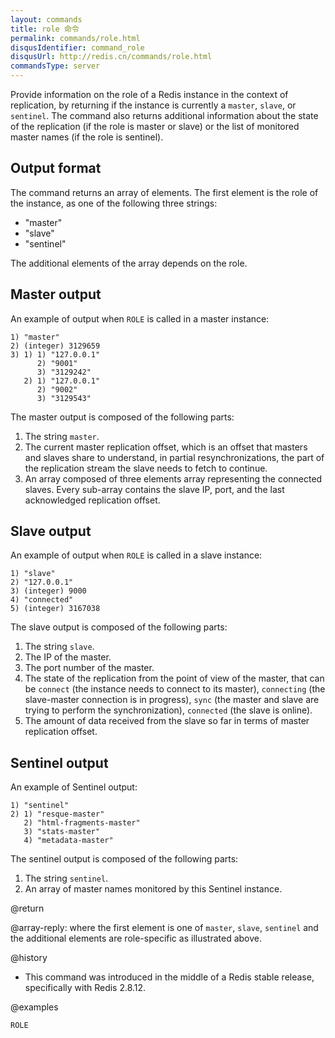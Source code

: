 ```yaml
---
layout: commands
title: role 命令
permalink: commands/role.html
disqusIdentifier: command_role
disqusUrl: http://redis.cn/commands/role.html
commandsType: server
---
```


Provide information on the role of a Redis instance in the context of replication, by returning if the instance is currently a `master`, `slave`, or `sentinel`. The command also returns additional information about the state of the replication (if the role is master or slave) or the list of monitored master names (if the role is sentinel).

## Output format

The command returns an array of elements. The first element is the role of
the instance, as one of the following three strings:

* "master"
* "slave"
* "sentinel"

The additional elements of the array depends on the role.

## Master output

An example of output when `ROLE` is called in a master instance:

```
1) "master"
2) (integer) 3129659
3) 1) 1) "127.0.0.1"
      2) "9001"
      3) "3129242"
   2) 1) "127.0.0.1"
      2) "9002"
      3) "3129543"
```

The master output is composed of the following parts:

1. The string `master`.
2. The current master replication offset, which is an offset that masters and slaves share to understand, in partial resynchronizations, the part of the replication stream the slave needs to fetch to continue.
3. An array composed of three elements array representing the connected slaves. Every sub-array contains the slave IP, port, and the last acknowledged replication offset.

## Slave output

An example of output when `ROLE` is called in a slave instance:

```
1) "slave"
2) "127.0.0.1"
3) (integer) 9000
4) "connected"
5) (integer) 3167038
```

The slave output is composed of the following parts:

1. The string `slave`.
2. The IP of the master.
3. The port number of the master.
4. The state of the replication from the point of view of the master, that can be `connect` (the instance needs to connect to its master), `connecting` (the slave-master connection is in progress), `sync` (the master and slave are trying to perform the synchronization), `connected` (the slave is online).
5. The amount of data received from the slave so far in terms of master replication offset.

## Sentinel output

An example of Sentinel output:

```
1) "sentinel"
2) 1) "resque-master"
   2) "html-fragments-master"
   3) "stats-master"
   4) "metadata-master"
```

The sentinel output is composed of the following parts:

1. The string `sentinel`.
2. An array of master names monitored by this Sentinel instance.

@return

@array-reply: where the first element is one of `master`, `slave`, `sentinel` and the additional elements are role-specific as illustrated above.

@history

* This command was introduced in the middle of a Redis stable release, specifically with Redis 2.8.12.

@examples

```cli
ROLE
```
